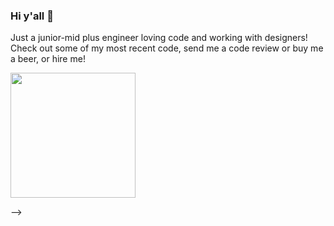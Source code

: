 ### Hi y'all 👋

Just a junior-mid plus engineer loving code and working with designers! Check out some of my most recent code, send me a code review or buy me a beer, or hire me!

<img src="https://github.com/zamariac/zamariac/assets/12178749/89cf25bc-7ed6-4ab8-80c8-f5559f1e0cd6" width="200" height="200">

<!-- **zamariac/zamariac** is a ✨ _special_ ✨ repository because its `README.md` (this file) appears on your GitHub profile.

Here are some ideas to get you started:

- 🔭 I’m currently working on ...a fun blog using hygraph!
- 🌱 I’m currently learning ... next
- 👯 I’m looking to collaborate on ...
- 🤔 I’m looking for help with ...
- 💬 Ask me about ...
- 📫 How to reach me: ...
- 😄 Pronouns: ...
- ⚡ Fun fact: ...
-->
 -->
